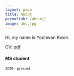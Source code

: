 ```yaml
---
layout: page
title: About
permalink: /about/
image: abc.jpg
---
```


Hi, my name is Yoohwan Kwon. 

CV: [pdf](pdf/Yoohwan_CV.pdf)

#### MS student
<small>2019 - presnet</small>


